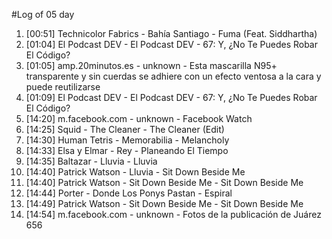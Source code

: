#Log of 05 day

1. [00:51] Technicolor Fabrics - Bahía Santiago - Fuma (Feat. Siddhartha)
1. [01:04] El Podcast DEV - El Podcast DEV - 67: Y, ¿No Te Puedes Robar El Código?
1. [01:05] amp.20minutos.es - unknown - Esta mascarilla N95+ transparente y sin cuerdas se adhiere con un efecto ventosa a la cara y puede reutilizarse
1. [01:09] El Podcast DEV - El Podcast DEV - 67: Y, ¿No Te Puedes Robar El Código?
1. [14:20] m.facebook.com - unknown - Facebook Watch
1. [14:25] Squid - The Cleaner - The Cleaner (Edit)
1. [14:30] Human Tetris - Memorabilia - Melancholy
1. [14:33] Elsa y Elmar - Rey - Planeando El Tiempo
1. [14:35] Baltazar - Lluvia - Lluvia
1. [14:40] Patrick Watson - Lluvia - Sit Down Beside Me
1. [14:40] Patrick Watson - Sit Down Beside Me - Sit Down Beside Me
1. [14:44] Porter - Donde Los Ponys Pastan - Espiral
1. [14:49] Patrick Watson - Sit Down Beside Me - Sit Down Beside Me
1. [14:54] m.facebook.com - unknown - Fotos de la publicación de Juárez 656
